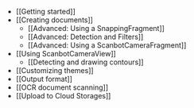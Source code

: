 * [[Getting started]]
* [[Creating documents]]
    * [[Advanced: Using a SnappingFragment]]
    * [[Advanced: Detection and Filters]]
    * [[Advanced: Using a ScanbotCameraFragment]]
* [[Using ScanbotCameraView]]
    * [[Detecting and drawing contours]]
* [[Customizing themes]]
* [[Output format]]
* [[OCR document scanning]]
* [[Upload to Cloud Storages]]